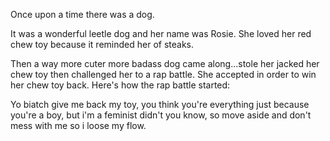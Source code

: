 Once upon a time there was a dog.

It was a wonderful leetle dog and her name was Rosie. She loved her red chew toy because it reminded her of steaks.

Then a way more cuter more badass dog came along...stole her jacked her chew toy then challenged her to a rap battle. She accepted in order to win her chew toy back. Here's how the rap battle started:

Yo biatch give me back my toy,
you think you're everything just because you're a boy,
but i'm a feminist didn't you know,
so move aside and don't mess with me so i loose my flow.
